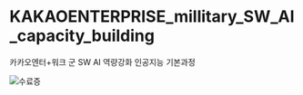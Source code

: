 # KAKAOENTERPRISE_millitary_SW_AI_capacity_building
 카카오엔터+워크 군 SW AI 역량강화 인공지능 기본과정  
 
![수료증](https://user-images.githubusercontent.com/61938029/217701836-62942957-26d0-4db4-bad0-21109170870d.jpg)

